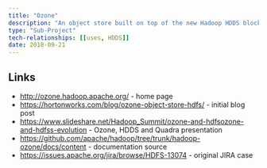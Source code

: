 ```yaml
---
title: "Ozone"
description: "An object store built on top of the new Hadoop HDDS block storage layer that can co-exist with HDFS.  Implemented as an Ozone Manager (OM) service that manages the object store namespace, utilising the HDDS Storage Container Manager for block management.  Objects are arranged into buckets, which themselves are arranged into volumes. Supports consistent writes, an RPC API, an Amazon S3 compatible REST API, a CLI, a load generation tool (Freon, previously Corona), and an Hadoop Compatible File System (OzoneFS), with a stated plan for mountable LUN storage (Quadra).  Originally announced in October 2014, re-invigorated under the Hortonwworks Open Hybrid Architecture Initiative in September 2018, and currently under active development with a suggested release as part of HDP 3.2."
type: "Sub-Project"
tech-relationships: [[uses, HDDS]]
date: 2018-09-21
---
```

## Links

* <http://ozone.hadoop.apache.org/> - home page
* <https://hortonworks.com/blog/ozone-object-store-hdfs/> - initial blog post
* <https://www.slideshare.net/Hadoop_Summit/ozone-and-hdfsozone-and-hdfss-evolution> - Ozone, HDDS and Quadra presentation
* <https://github.com/apache/hadoop/tree/trunk/hadoop-ozone/docs/content> - documentation source
* <https://issues.apache.org/jira/browse/HDFS-13074> - original JIRA case